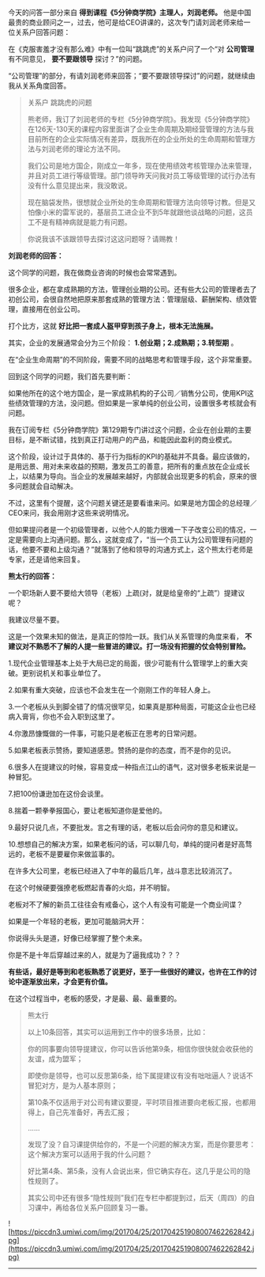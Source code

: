 今天的问答一部分来自 **得到课程《5分钟商学院》主理人，刘润老师。** 他是中国最贵的商业顾问之一，过去，他可是给CEO讲课的，这次专门请刘润老师来给一位关系户回答问题：

在《克服害羞才没有那么难》中有一位叫“跳跳虎”的关系户问了一个“对 **公司管理** 有不同意见， **要不要跟领导** 探讨？”的问题。

“公司管理”的部分，有请刘润老师来回答；“要不要跟领导探讨”的问题，就继续由我从关系角度回答。

> 关系户 跳跳虎的问题
> 
> 熊老师，我订了刘润老师的专栏《5分钟商学院》。我发现《5分钟商学院》在126天-130天的课程内容里面讲了企业生命周期及期经营管理的方法与我目前所在的企业实际情况有差异，既我所在的企业所处的生命周期和管理方法与刘润老师的理论方法不同。
> 
> 我们公司是地方国企，刚成立一年多，现在使用绩效考核管理办法来管理，并且对员工进行等级管理。部门领导昨天问我对员工等级管理的试行办法有没有什么意见提出来，我没敢说。
> 
> 现在脑袋发热，很想就企业所处的生命周期和管理方法向领导讨教。但是又怕像小米的雷军说的，基层员工进企业不到5年就跟他谈战略的问题，这员工不是有精神病就是能力有问题。
> 
> 你说我该不该跟领导去探讨这这问题呀？请赐教！

 **刘润老师的回答：**

这个同学的问题，我在做商业咨询的时候也会常常遇到。

很多企业，都在拿成熟期的方法，管理创业期的公司。还有些大公司的管理者去了初创公司，会很自然地把原来那套成熟的管理方法：管理层级、薪酬架构、绩效管理，直接用在创业公司。

打个比方，这就 **好比把一套成人盔甲穿到孩子身上，根本无法施展。**

其实，企业的发展通常会分为三个阶段： **1.创业期；2.成熟期；3.转型期** 。

在“企业生命周期”的不同阶段，需要不同的战略思考和管理手段，这个非常重要。

回到这个同学的问题，我们首先要判断：

如果他所在的这个地方国企，是一家成熟机构的子公司／销售分公司，使用KPI这些绩效管理的方法，没问题。但如果是一家单纯的创业公司，设置很多考核就会有问题。

我在订阅专栏《5分钟商学院》第129期专门讲过这个问题，企业在创业期的主要目标，是不断试错，找到真正打动用户的产品，和能因此盈利的商业模式。

这个阶段，设计过于具体的、基于行为指标的KPI的基础并不具备。最应该做的，是用远景、用对未来收益的预期，激发员工的善意，把所有的重点放在企业成长上，以结果为导向。当企业的发展越来越好，内部就会出现更多的机会，原来的很多问题就会自动解决。

不过，这里有个提醒，这个问题关键还是要看谁来问。如果是地方国企的总经理／CEO来问，我会用刚才这些来说明情况。

但如果提问者是一个初级管理者，以他个人的能力很难一下子改变公司的情况，一定是需要向上沟通问题。那么，这就变成了，“当一个员工认为公司管理有问题的话，他要不要和上级沟通？”就落到了他和领导的沟通方式上，这个熊太行老师是专家，还是请他来回复。

 **熊太行的回答：**

一个职场新人要不要给大领导（老板）上疏(对，就是给皇帝的“上疏”）提建议呢？

我建议尽量不要。

这是一个效果未知的做法，是真正的惊险一跃。我们从关系管理的角度来看， **不建议对不熟悉不了解的人提一些冒进的建议。打一场没有把握的仗会特别冒险。**

1.现代企业管理基本上处于大局已定的局面，很少可能有什么管理学上的重大突破。更别说机关和事业单位了。

2.如果有重大突破，应该也不会发生在一个刚刚工作的年轻人身上。

3.一个老板从头到脚全错了的情况很罕见，如果真是那种局面，可能这企业也已经病入膏肓，你也不会入职到这里了。

4.你激昂慷慨做的一件事，可能只是老板正在思考的日常问题。

5.如果老板表示赞扬，要知道感恩。赞扬的是你的态度，而不是你的见识。

6.很多人在提建议的时候，容易变成一种指点江山的语气，这对很多老板来说是一种冒犯。

7.把100份谦逊加在这份会谈里。

8.揣着一颗拳拳报国心，要让老板知道你是爱他的。

9.最好只说几点，不要批发。言之有理的话，老板以后会问你的意见和建议。

10.想想自己的解决方案，如果老板问的话，可以聊几句，单纯的提问者是好高骛远的，老板不是要雇你来做监事的。

在许多大公司里，老板已经进入了中年的最后几年，战斗意志比较消沉了。

在这个时候硬要强撩老板燃起青春的火焰，并不明智。

老板对不了解的新员工往往会有戒备心，这个人有没有可能是一个商业间谍？

如果是一个年轻的老板，更加可能脑洞大开：

你说得头头是道，好像已经掌握了整个未来。

你是不是十年后穿越过来的人，就是为了逼我成功？？？

 **有些话，最好是等到和老板熟悉了说更好，至于一些很好的建议，也许在工作的讨论中逐渐放出来，才会更有价值。**

在这个过程当中，老板的感受，才是最、最、最重要的。

> 熊太行
> 
> 以上10条回答，其实可以运用到工作中的很多场景，比如：
> 
> 你的同事要向领导提建议，你可以告诉他第9条，相信你很快就会收获他的友谊，成为盟军；
> 
> 即使你是领导，也可以反思第6条，给下属提建议有没有咄咄逼人？说话不冒犯对方，是为人基本原则；
> 
> 第10条不仅适用于对公司有建议要提，平时项目推进要向老板汇报，也都用得上，自己先准备好，再去汇报；
> 
> ......
> 
> 发现了没？自习课提供给你的，不是一个问题的解决方案，而是你要思考：这个解决方案可以适用于我的什么问题？
> 
> 好比第4条、第5条，没有人会说出来，但它确实存在。这几乎是公司的隐性规则了。
> 
> 其实公司中还有很多“隐性规则”我们在专栏中都提到过，后天（周四）的自习课中，再给各位关系户回顾复习一番。

![https://piccdn3.umiwi.com/img/201704/25/201704251908007462262842.jpg](https://piccdn3.umiwi.com/img/201704/25/201704251908007462262842.jpg)

---
